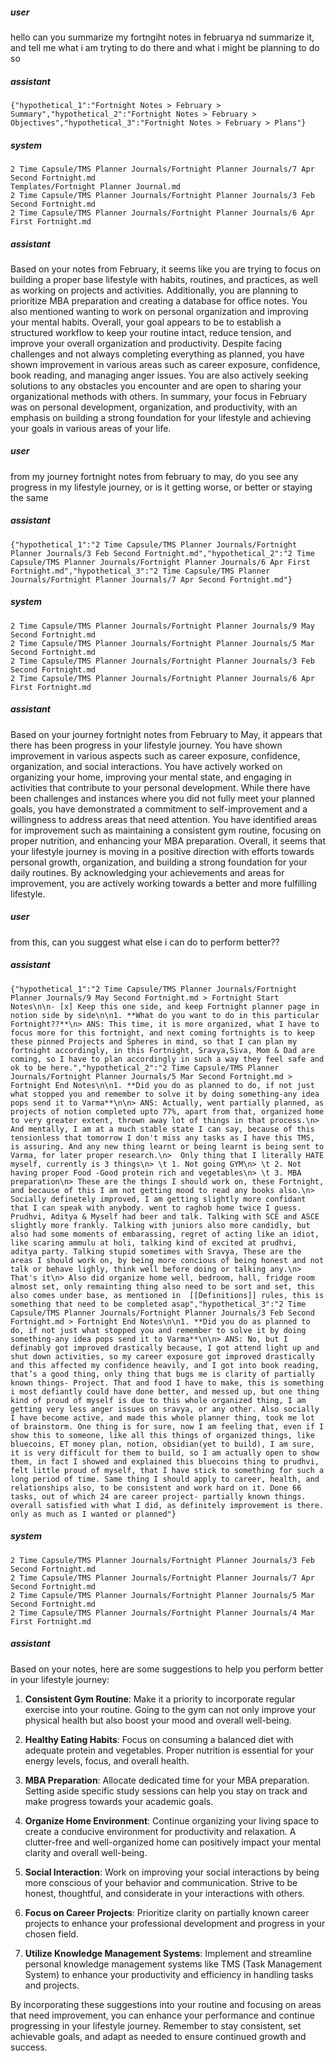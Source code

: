 ##### user
hello can you summarize my fortngiht notes in februarya nd summarize it, and tell me what i am tryting to do there and what i might be planning to do so

##### assistant
```lookup
{"hypothetical_1":"Fortnight Notes > February > Summary","hypothetical_2":"Fortnight Notes > February > Objectives","hypothetical_3":"Fortnight Notes > February > Plans"}
```

##### system
```sc-context
2 Time Capsule/TMS Planner Journals/Fortnight Planner Journals/7 Apr Second Fortnight.md
Templates/Fortnight Planner Journal.md
2 Time Capsule/TMS Planner Journals/Fortnight Planner Journals/3 Feb Second Fortnight.md
2 Time Capsule/TMS Planner Journals/Fortnight Planner Journals/6 Apr First Fortnight.md
```

##### assistant
Based on your notes from February, it seems like you are trying to focus on building a proper base lifestyle with habits, routines, and practices, as well as working on projects and activities. Additionally, you are planning to prioritize MBA preparation and creating a database for office notes. You also mentioned wanting to work on personal organization and improving your mental habits.
Overall, your goal appears to be to establish a structured workflow to keep your routine intact, reduce tension, and improve your overall organization and productivity. Despite facing challenges and not always completing everything as planned, you have shown improvement in various areas such as career exposure, confidence, book reading, and managing anger issues. You are also actively seeking solutions to any obstacles you encounter and are open to sharing your organizational methods with others.
In summary, your focus in February was on personal development, organization, and productivity, with an emphasis on building a strong foundation for your lifestyle and achieving your goals in various areas of your life.

##### user
from my journey fortnight notes from february to may, do you see any progress in my lifestyle journey, or is it getting worse, or better or staying the same

##### assistant
```lookup
{"hypothetical_1":"2 Time Capsule/TMS Planner Journals/Fortnight Planner Journals/3 Feb Second Fortnight.md","hypothetical_2":"2 Time Capsule/TMS Planner Journals/Fortnight Planner Journals/6 Apr First Fortnight.md","hypothetical_3":"2 Time Capsule/TMS Planner Journals/Fortnight Planner Journals/7 Apr Second Fortnight.md"}
```

##### system
```sc-context
2 Time Capsule/TMS Planner Journals/Fortnight Planner Journals/9 May Second Fortnight.md
2 Time Capsule/TMS Planner Journals/Fortnight Planner Journals/5 Mar Second Fortnight.md
2 Time Capsule/TMS Planner Journals/Fortnight Planner Journals/3 Feb Second Fortnight.md
2 Time Capsule/TMS Planner Journals/Fortnight Planner Journals/6 Apr First Fortnight.md
```

##### assistant
Based on your journey fortnight notes from February to May, it appears that there has been progress in your lifestyle journey. You have shown improvement in various aspects such as career exposure, confidence, organization, and social interactions. You have actively worked on organizing your home, improving your mental state, and engaging in activities that contribute to your personal development.
While there have been challenges and instances where you did not fully meet your planned goals, you have demonstrated a commitment to self-improvement and a willingness to address areas that need attention. You have identified areas for improvement such as maintaining a consistent gym routine, focusing on proper nutrition, and enhancing your MBA preparation.
Overall, it seems that your lifestyle journey is moving in a positive direction with efforts towards personal growth, organization, and building a strong foundation for your daily routines. By acknowledging your achievements and areas for improvement, you are actively working towards a better and more fulfilling lifestyle.

##### user
from this, can you suggest what else i can do to perform better??

##### assistant
```lookup
{"hypothetical_1":"2 Time Capsule/TMS Planner Journals/Fortnight Planner Journals/9 May Second Fortnight.md > Fortnight Start Notes\n\n- [x] Keep this one side, and keep Fortnight planner page in notion side by side\n\n1. **What do you want to do in this particular Fortnight??**\n> ANS: This time, it is more organized, what I have to focus more for this fortnight, and next coming fortnights is to keep these pinned Projects and Spheres in mind, so that I can plan my fortnight accordingly, in this Fortnight, Sravya,Siva, Mom & Dad are coming, so I have to plan accordingly in such a way they feel safe and ok to be here.","hypothetical_2":"2 Time Capsule/TMS Planner Journals/Fortnight Planner Journals/5 Mar Second Fortnight.md > Fortnight End Notes\n\n1. **Did you do as planned to do, if not just what stopped you and remember to solve it by doing something-any idea pops send it to Varma**\n\n> ANS: Actually, went partially planned, as projects of notion completed upto 77%, apart from that, organized home to very greater extent, thrown away lot of things in that process.\n>  And mentally, I am at a much stable state I can say, because of this tensionless that tomorrow I don't miss any tasks as I have this TMS, is assuring. And any new thing learnt or being learnt is being sent to Varma, for later proper research.\n>  Only thing that I literally HATE myself, currently is 3 things\n> \t 1. Not going GYM\n> \t 2. Not having proper Food -Good protein rich and vegetables\n> \t 3. MBA preparation\n> These are the things I should work on, these Fortnight, and because of this I am not getting mood to read any books also.\n> Socially definetely improved, I am getting slightly more confidant that I can speak with anybody. went to raghob home twice I guess. Prudhvi, Aditya & Myself had beer and talk. Talking with SCE and ASCE slightly more frankly. Talking with juniors also more candidly, but also had some moments of embarassing, regret of acting like an idiot, like scaring ammulu at holi, talking kind of excited at prudhvi, aditya party. Talking stupid sometimes with Sravya, These are the areas I should work on, by being more concious of being honest and not talk or behave lighly, think well before doing or talking any.\n> That's it\n> Also did organize home well, bedroom, hall, fridge room almost set, only remainting thing also need to be sort and set, this also comes under base, as mentioned in  [[Definitions]] rules, this is something that need to be completed asap","hypothetical_3":"2 Time Capsule/TMS Planner Journals/Fortnight Planner Journals/3 Feb Second Fortnight.md > Fortnight End Notes\n\n1. **Did you do as planned to do, if not just what stopped you and remember to solve it by doing something-any idea pops send it to Varma**\n\n> ANS: No, but I definably got improved drastically because, I got attend light up and shut down activities, so my career exposure got improved drastically and this affected my confidence heavily, and I got into book reading, that’s a good thing, only thing that bugs me is clarity of partially known things- Project. That and food I have to make, this is something i most defiantly could have done better, and messed up, but one thing kind of proud of myself is due to this whole organized thing, I am getting very less anger issues on sravya, or any other. Also socially I have become active, and made this whole planner thing, took me lot of brainstorm. One thing is for sure, now I am feeling that, even if I show this to someone, like all this things of organized things, like bluecoins, ET money plan, notion, obsidian(yet to build), I am sure, it is very difficult for them to build, so I am actually open to show them, in fact I showed and explained this bluecoins thing to prudhvi, felt little proud of myself, that I have stick to something for such a long period of time. Same thing I should apply to career, health, and relationships also, to be consistent and work hard on it. Done 66 tasks, out of which 24 are career project- partially known things. overall satisfied with what I did, as definitely improvement is there. only as much as I wanted or planned"}
```

##### system
```sc-context
2 Time Capsule/TMS Planner Journals/Fortnight Planner Journals/3 Feb Second Fortnight.md
2 Time Capsule/TMS Planner Journals/Fortnight Planner Journals/7 Apr Second Fortnight.md
2 Time Capsule/TMS Planner Journals/Fortnight Planner Journals/5 Mar Second Fortnight.md
2 Time Capsule/TMS Planner Journals/Fortnight Planner Journals/4 Mar First Fortnight.md
```

##### assistant
Based on your notes, here are some suggestions to help you perform better in your lifestyle journey:

1. **Consistent Gym Routine**: Make it a priority to incorporate regular exercise into your routine. Going to the gym can not only improve your physical health but also boost your mood and overall well-being.

2. **Healthy Eating Habits**: Focus on consuming a balanced diet with adequate protein and vegetables. Proper nutrition is essential for your energy levels, focus, and overall health.

3. **MBA Preparation**: Allocate dedicated time for your MBA preparation. Setting aside specific study sessions can help you stay on track and make progress towards your academic goals.

4. **Organize Home Environment**: Continue organizing your living space to create a conducive environment for productivity and relaxation. A clutter-free and well-organized home can positively impact your mental clarity and overall well-being.

5. **Social Interaction**: Work on improving your social interactions by being more conscious of your behavior and communication. Strive to be honest, thoughtful, and considerate in your interactions with others.

6. **Focus on Career Projects**: Prioritize clarity on partially known career projects to enhance your professional development and progress in your chosen field.

7. **Utilize Knowledge Management Systems**: Implement and streamline personal knowledge management systems like TMS (Task Management System) to enhance your productivity and efficiency in handling tasks and projects.

By incorporating these suggestions into your routine and focusing on areas that need improvement, you can enhance your performance and continue progressing in your lifestyle journey. Remember to stay consistent, set achievable goals, and adapt as needed to ensure continued growth and success.